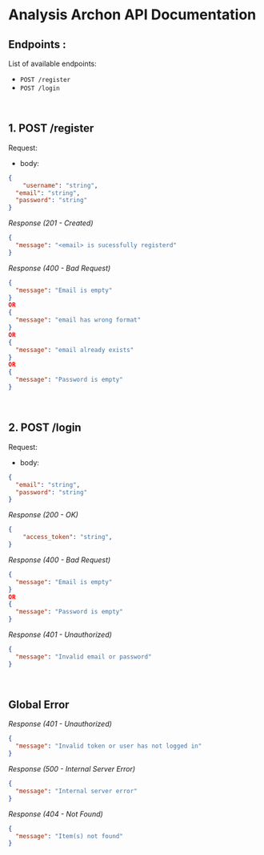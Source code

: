 # Analysis Archon API Documentation

## Endpoints :

List of available endpoints:

- `POST /register`
- `POST /login`



&nbsp;

## 1. POST /register

Request:

- body:

```json
{
    "username": "string",
  "email": "string",
  "password": "string"
}
```

_Response (201 - Created)_

```json
{
  "message": "<email> is sucessfully registerd"
}
```

_Response (400 - Bad Request)_

```json
{
  "message": "Email is empty"
}
OR
{
  "message": "email has wrong format"
}
OR
{
  "message": "email already exists"
}
OR
{
  "message": "Password is empty"
}
```

&nbsp;

## 2. POST /login

Request:

- body:

```json
{
  "email": "string",
  "password": "string"
}
```

_Response (200 - OK)_

```json
{
    "access_token": "string",
}
```

_Response (400 - Bad Request)_

```json
{
  "message": "Email is empty"
}
OR
{
  "message": "Password is empty"
}
```

_Response (401 - Unauthorized)_

```json
{
  "message": "Invalid email or password"
}
```

&nbsp;



## Global Error

_Response (401 - Unauthorized)_

```json
{
  "message": "Invalid token or user has not logged in"
}
```

_Response (500 - Internal Server Error)_

```json
{
  "message": "Internal server error"
}
```

_Response (404 - Not Found)_

```json
{
  "message": "Item(s) not found"
}
```
